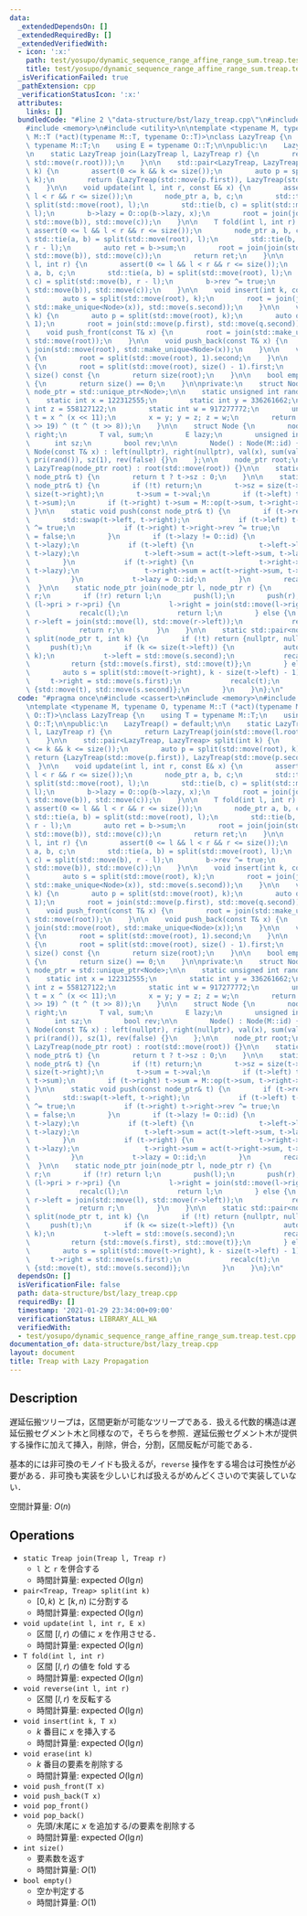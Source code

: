 ```yaml
---
data:
  _extendedDependsOn: []
  _extendedRequiredBy: []
  _extendedVerifiedWith:
  - icon: ':x:'
    path: test/yosupo/dynamic_sequence_range_affine_range_sum.treap.test.cpp
    title: test/yosupo/dynamic_sequence_range_affine_range_sum.treap.test.cpp
  _isVerificationFailed: true
  _pathExtension: cpp
  _verificationStatusIcon: ':x:'
  attributes:
    links: []
  bundledCode: "#line 2 \"data-structure/bst/lazy_treap.cpp\"\n#include <cassert>\n\
    #include <memory>\n#include <utility>\n\ntemplate <typename M, typename O, typename\
    \ M::T (*act)(typename M::T, typename O::T)>\nclass LazyTreap {\n    using T =\
    \ typename M::T;\n    using E = typename O::T;\n\npublic:\n    LazyTreap() = default;\n\
    \n    static LazyTreap join(LazyTreap l, LazyTreap r) {\n        return LazyTreap(join(std::move(l.root),\
    \ std::move(r.root)));\n    }\n\n    std::pair<LazyTreap, LazyTreap> split(int\
    \ k) {\n        assert(0 <= k && k <= size());\n        auto p = split(std::move(root),\
    \ k);\n        return {LazyTreap(std::move(p.first)), LazyTreap(std::move(p.second))};\n\
    \    }\n\n    void update(int l, int r, const E& x) {\n        assert(0 <= l &&\
    \ l < r && r <= size());\n        node_ptr a, b, c;\n        std::tie(a, b) =\
    \ split(std::move(root), l);\n        std::tie(b, c) = split(std::move(b), r -\
    \ l);\n        b->lazy = O::op(b->lazy, x);\n        root = join(join(std::move(a),\
    \ std::move(b)), std::move(c));\n    }\n\n    T fold(int l, int r) {\n       \
    \ assert(0 <= l && l < r && r <= size());\n        node_ptr a, b, c;\n       \
    \ std::tie(a, b) = split(std::move(root), l);\n        std::tie(b, c) = split(std::move(b),\
    \ r - l);\n        auto ret = b->sum;\n        root = join(join(std::move(a),\
    \ std::move(b)), std::move(c));\n        return ret;\n    }\n\n    void reverse(int\
    \ l, int r) {\n        assert(0 <= l && l < r && r <= size());\n        node_ptr\
    \ a, b, c;\n        std::tie(a, b) = split(std::move(root), l);\n        std::tie(b,\
    \ c) = split(std::move(b), r - l);\n        b->rev ^= true;\n        root = join(join(std::move(a),\
    \ std::move(b)), std::move(c));\n    }\n\n    void insert(int k, const T& x) {\n\
    \        auto s = split(std::move(root), k);\n        root = join(join(std::move(s.first),\
    \ std::make_unique<Node>(x)), std::move(s.second));\n    }\n\n    void erase(int\
    \ k) {\n        auto p = split(std::move(root), k);\n        auto q = split(std::move(p.second),\
    \ 1);\n        root = join(std::move(p.first), std::move(q.second));\n    }\n\n\
    \    void push_front(const T& x) {\n        root = join(std::make_unique<Node>(x),\
    \ std::move(root));\n    }\n\n    void push_back(const T& x) {\n        root =\
    \ join(std::move(root), std::make_unique<Node>(x));\n    }\n\n    void pop_front()\
    \ {\n        root = split(std::move(root), 1).second;\n    }\n\n    void pop_back()\
    \ {\n        root = split(std::move(root), size() - 1).first;\n    }\n\n    int\
    \ size() const {\n        return size(root);\n    }\n\n    bool empty() const\
    \ {\n        return size() == 0;\n    }\n\nprivate:\n    struct Node;\n    using\
    \ node_ptr = std::unique_ptr<Node>;\n\n    static unsigned int rand() {\n    \
    \    static int x = 122312555;\n        static int y = 336261662;\n        static\
    \ int z = 558127122;\n        static int w = 917277772;\n        unsigned int\
    \ t = x ^ (x << 11);\n        x = y; y = z; z = w;\n        return w = w ^ (w\
    \ >> 19) ^ (t ^ (t >> 8));\n    }\n\n    struct Node {\n        node_ptr left,\
    \ right;\n        T val, sum;\n        E lazy;\n        unsigned int pri;\n  \
    \      int sz;\n        bool rev;\n\n        Node() : Node(M::id) {}\n       \
    \ Node(const T& x) : left(nullptr), right(nullptr), val(x), sum(val), lazy(O::id),\
    \ pri(rand()), sz(1), rev(false) {}\n    };\n\n    node_ptr root;\n\n    explicit\
    \ LazyTreap(node_ptr root) : root(std::move(root)) {}\n\n    static int size(const\
    \ node_ptr& t) {\n        return t ? t->sz : 0;\n    }\n\n    static void recalc(const\
    \ node_ptr& t) {\n        if (!t) return;\n        t->sz = size(t->left) + 1 +\
    \ size(t->right);\n        t->sum = t->val;\n        if (t->left) t->sum = M::op(t->left->sum,\
    \ t->sum);\n        if (t->right) t->sum = M::op(t->sum, t->right->sum);\n   \
    \ }\n\n    static void push(const node_ptr& t) {\n        if (t->rev) {\n    \
    \        std::swap(t->left, t->right);\n            if (t->left) t->left->rev\
    \ ^= true;\n            if (t->right) t->right->rev ^= true;\n            t->rev\
    \ = false;\n        }\n        if (t->lazy != O::id) {\n            t->val = act(t->val,\
    \ t->lazy);\n            if (t->left) {\n                t->left->lazy = O::op(t->left->lazy,\
    \ t->lazy);\n                t->left->sum = act(t->left->sum, t->lazy);\n    \
    \        }\n            if (t->right) {\n                t->right->lazy = O::op(t->right->lazy,\
    \ t->lazy);\n                t->right->sum = act(t->right->sum, t->lazy);\n  \
    \          }\n            t->lazy = O::id;\n        }\n        recalc(t);\n  \
    \  }\n\n    static node_ptr join(node_ptr l, node_ptr r) {\n        if (!l) return\
    \ r;\n        if (!r) return l;\n        push(l);\n        push(r);\n        if\
    \ (l->pri > r->pri) {\n            l->right = join(std::move(l->right), std::move(r));\n\
    \            recalc(l);\n            return l;\n        } else {\n           \
    \ r->left = join(std::move(l), std::move(r->left));\n            recalc(r);\n\
    \            return r;\n        }\n    }\n\n    static std::pair<node_ptr, node_ptr>\
    \ split(node_ptr t, int k) {\n        if (!t) return {nullptr, nullptr};\n   \
    \     push(t);\n        if (k <= size(t->left)) {\n            auto s = split(std::move(t->left),\
    \ k);\n            t->left = std::move(s.second);\n            recalc(t);\n  \
    \          return {std::move(s.first), std::move(t)};\n        } else {\n    \
    \        auto s = split(std::move(t->right), k - size(t->left) - 1);\n       \
    \     t->right = std::move(s.first);\n            recalc(t);\n            return\
    \ {std::move(t), std::move(s.second)};\n        }\n    }\n};\n"
  code: "#pragma once\n#include <cassert>\n#include <memory>\n#include <utility>\n\
    \ntemplate <typename M, typename O, typename M::T (*act)(typename M::T, typename\
    \ O::T)>\nclass LazyTreap {\n    using T = typename M::T;\n    using E = typename\
    \ O::T;\n\npublic:\n    LazyTreap() = default;\n\n    static LazyTreap join(LazyTreap\
    \ l, LazyTreap r) {\n        return LazyTreap(join(std::move(l.root), std::move(r.root)));\n\
    \    }\n\n    std::pair<LazyTreap, LazyTreap> split(int k) {\n        assert(0\
    \ <= k && k <= size());\n        auto p = split(std::move(root), k);\n       \
    \ return {LazyTreap(std::move(p.first)), LazyTreap(std::move(p.second))};\n  \
    \  }\n\n    void update(int l, int r, const E& x) {\n        assert(0 <= l &&\
    \ l < r && r <= size());\n        node_ptr a, b, c;\n        std::tie(a, b) =\
    \ split(std::move(root), l);\n        std::tie(b, c) = split(std::move(b), r -\
    \ l);\n        b->lazy = O::op(b->lazy, x);\n        root = join(join(std::move(a),\
    \ std::move(b)), std::move(c));\n    }\n\n    T fold(int l, int r) {\n       \
    \ assert(0 <= l && l < r && r <= size());\n        node_ptr a, b, c;\n       \
    \ std::tie(a, b) = split(std::move(root), l);\n        std::tie(b, c) = split(std::move(b),\
    \ r - l);\n        auto ret = b->sum;\n        root = join(join(std::move(a),\
    \ std::move(b)), std::move(c));\n        return ret;\n    }\n\n    void reverse(int\
    \ l, int r) {\n        assert(0 <= l && l < r && r <= size());\n        node_ptr\
    \ a, b, c;\n        std::tie(a, b) = split(std::move(root), l);\n        std::tie(b,\
    \ c) = split(std::move(b), r - l);\n        b->rev ^= true;\n        root = join(join(std::move(a),\
    \ std::move(b)), std::move(c));\n    }\n\n    void insert(int k, const T& x) {\n\
    \        auto s = split(std::move(root), k);\n        root = join(join(std::move(s.first),\
    \ std::make_unique<Node>(x)), std::move(s.second));\n    }\n\n    void erase(int\
    \ k) {\n        auto p = split(std::move(root), k);\n        auto q = split(std::move(p.second),\
    \ 1);\n        root = join(std::move(p.first), std::move(q.second));\n    }\n\n\
    \    void push_front(const T& x) {\n        root = join(std::make_unique<Node>(x),\
    \ std::move(root));\n    }\n\n    void push_back(const T& x) {\n        root =\
    \ join(std::move(root), std::make_unique<Node>(x));\n    }\n\n    void pop_front()\
    \ {\n        root = split(std::move(root), 1).second;\n    }\n\n    void pop_back()\
    \ {\n        root = split(std::move(root), size() - 1).first;\n    }\n\n    int\
    \ size() const {\n        return size(root);\n    }\n\n    bool empty() const\
    \ {\n        return size() == 0;\n    }\n\nprivate:\n    struct Node;\n    using\
    \ node_ptr = std::unique_ptr<Node>;\n\n    static unsigned int rand() {\n    \
    \    static int x = 122312555;\n        static int y = 336261662;\n        static\
    \ int z = 558127122;\n        static int w = 917277772;\n        unsigned int\
    \ t = x ^ (x << 11);\n        x = y; y = z; z = w;\n        return w = w ^ (w\
    \ >> 19) ^ (t ^ (t >> 8));\n    }\n\n    struct Node {\n        node_ptr left,\
    \ right;\n        T val, sum;\n        E lazy;\n        unsigned int pri;\n  \
    \      int sz;\n        bool rev;\n\n        Node() : Node(M::id) {}\n       \
    \ Node(const T& x) : left(nullptr), right(nullptr), val(x), sum(val), lazy(O::id),\
    \ pri(rand()), sz(1), rev(false) {}\n    };\n\n    node_ptr root;\n\n    explicit\
    \ LazyTreap(node_ptr root) : root(std::move(root)) {}\n\n    static int size(const\
    \ node_ptr& t) {\n        return t ? t->sz : 0;\n    }\n\n    static void recalc(const\
    \ node_ptr& t) {\n        if (!t) return;\n        t->sz = size(t->left) + 1 +\
    \ size(t->right);\n        t->sum = t->val;\n        if (t->left) t->sum = M::op(t->left->sum,\
    \ t->sum);\n        if (t->right) t->sum = M::op(t->sum, t->right->sum);\n   \
    \ }\n\n    static void push(const node_ptr& t) {\n        if (t->rev) {\n    \
    \        std::swap(t->left, t->right);\n            if (t->left) t->left->rev\
    \ ^= true;\n            if (t->right) t->right->rev ^= true;\n            t->rev\
    \ = false;\n        }\n        if (t->lazy != O::id) {\n            t->val = act(t->val,\
    \ t->lazy);\n            if (t->left) {\n                t->left->lazy = O::op(t->left->lazy,\
    \ t->lazy);\n                t->left->sum = act(t->left->sum, t->lazy);\n    \
    \        }\n            if (t->right) {\n                t->right->lazy = O::op(t->right->lazy,\
    \ t->lazy);\n                t->right->sum = act(t->right->sum, t->lazy);\n  \
    \          }\n            t->lazy = O::id;\n        }\n        recalc(t);\n  \
    \  }\n\n    static node_ptr join(node_ptr l, node_ptr r) {\n        if (!l) return\
    \ r;\n        if (!r) return l;\n        push(l);\n        push(r);\n        if\
    \ (l->pri > r->pri) {\n            l->right = join(std::move(l->right), std::move(r));\n\
    \            recalc(l);\n            return l;\n        } else {\n           \
    \ r->left = join(std::move(l), std::move(r->left));\n            recalc(r);\n\
    \            return r;\n        }\n    }\n\n    static std::pair<node_ptr, node_ptr>\
    \ split(node_ptr t, int k) {\n        if (!t) return {nullptr, nullptr};\n   \
    \     push(t);\n        if (k <= size(t->left)) {\n            auto s = split(std::move(t->left),\
    \ k);\n            t->left = std::move(s.second);\n            recalc(t);\n  \
    \          return {std::move(s.first), std::move(t)};\n        } else {\n    \
    \        auto s = split(std::move(t->right), k - size(t->left) - 1);\n       \
    \     t->right = std::move(s.first);\n            recalc(t);\n            return\
    \ {std::move(t), std::move(s.second)};\n        }\n    }\n};\n"
  dependsOn: []
  isVerificationFile: false
  path: data-structure/bst/lazy_treap.cpp
  requiredBy: []
  timestamp: '2021-01-29 23:34:00+09:00'
  verificationStatus: LIBRARY_ALL_WA
  verifiedWith:
  - test/yosupo/dynamic_sequence_range_affine_range_sum.treap.test.cpp
documentation_of: data-structure/bst/lazy_treap.cpp
layout: document
title: Treap with Lazy Propagation
---
```


## Description

遅延伝搬ツリープは，区間更新が可能なツリープである．扱える代数的構造は遅延伝搬セグメント木と同様なので，そちらを参照．遅延伝搬セグメント木が提供する操作に加えて挿入，削除，併合，分割，区間反転が可能である．

基本的には非可換のモノイドも扱えるが，`reverse` 操作をする場合は可換性が必要がある．非可換も実装を少しいじれば扱えるがめんどくさいので実装していない．

空間計算量: $O(n)$

## Operations

- `static Treap join(Treap l, Treap r)`
    - `l` と `r` を併合する
    - 時間計算量: $\mathrm{expected}\ O(\lg n)$
- `pair<Treap, Treap> split(int k)`
    - $[0, k)$ と $[k, n)$ に分割する
    - 時間計算量: $\mathrm{expected}\ O(\lg n)$
- `void update(int l, int r, E x)`
    - 区間 $[l, r)$ の値に $x$ を作用させる．
    - 時間計算量: $\mathrm{expected}\ O(\lg n)$
- `T fold(int l, int r)`
    - 区間 $[l, r)$ の値を fold する
    - 時間計算量: $\mathrm{expected}\ O(\lg n)$
- `void reverse(int l, int r)`
    - 区間 $[l, r)$ を反転する
    - 時間計算量: $\mathrm{expected}\ O(\lg n)$
- `void insert(int k, T x)`
    - $k$ 番目に $x$ を挿入する
    - 時間計算量: $\mathrm{expected}\ O(\lg n)$
- `void erase(int k)`
    - $k$ 番目の要素を削除する
    - 時間計算量: $\mathrm{expected}\ O(\lg n)$
- `void push_front(T x)`
- `void push_back(T x)`
- `void pop_front()`
- `void pop_back()`
    - 先頭/末尾に $x$ を追加する/の要素を削除する
    - 時間計算量: $\mathrm{expected}\ O(\lg n)$
- `int size()`
    - 要素数を返す
    - 時間計算量: $O(1)$
- `bool empty()`
    - 空か判定する
    - 時間計算量: $O(1)$